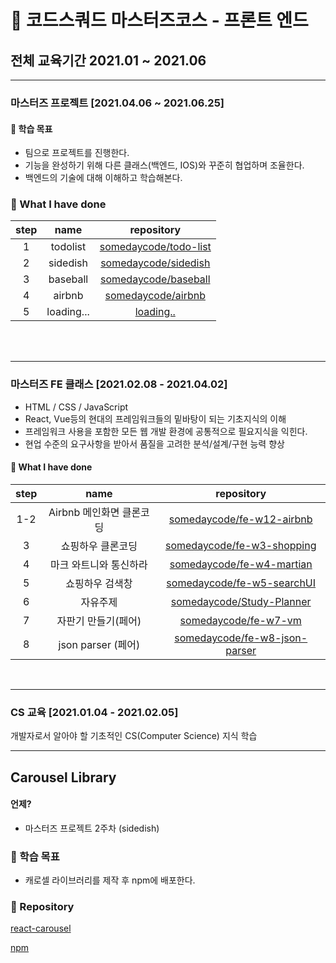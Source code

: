 # 🎈 코드스쿼드 마스터즈코스 - 프론트 엔드

## 전체 교육기간 2021.01 ~ 2021.06

---

### 마스터즈 프로젝트 [2021.04.06 ~ 2021.06.25]

#### 🎯 학습 목표

- 팀으로 프로젝트를 진행한다.
- 기능을 완성하기 위해 다른 클래스(백엔드, IOS)와 꾸준히 협업하며 조율한다.
- 백엔드의 기술에 대해 이해하고 학습해본다.

### 📄 What I have done

| step |    name    |                            repository                             |
| :--: | :--------: | :---------------------------------------------------------------: |
|  1   |  todolist  | [somedaycode/todo-list](https://github.com/somedaycode/todo-list) |
|  2   |  sidedish  |  [somedaycode/sidedish](https://github.com/somedaycode/sidedish)  |
|  3   |  baseball  |  [somedaycode/baseball](https://github.com/somedaycode/baseball)  |
|  4   |   airbnb   |    [somedaycode/airbnb](https://github.com/somedaycode/airbnb)    |
|  5   | loading... |                           [loading..]()                           |

<br/>
<br/>
<hr/>

### 마스터즈 FE 클래스 [2021.02.08 - 2021.04.02]

- HTML / CSS / JavaScript
- React, Vue등의 현대의 프레임워크들의 밑바탕이 되는 기초지식의 이해
- 프레임워크 사용을 포함한 모든 웹 개발 환경에 공통적으로 필요지식을 익힌다.
- 현업 수준의 요구사항을 받아서 품질을 고려한 분석/설계/구현 능력 향상

#### 📄 What I have done

| step |           name           |                                    repository                                     |
| :--: | :----------------------: | :-------------------------------------------------------------------------------: |
| 1-2  | Airbnb 메인화면 클론코딩 |     [somedaycode/fe-w12-airbnb](https://github.com/somedaycode/fe-w12-airbnb)     |
|  3   |    쇼핑하우 클론코딩     |    [somedaycode/fe-w3-shopping](https://github.com/somedaycode/fe-w3-shopping)    |
|  4   |  마크 와트니와 통신하라  |     [somedaycode/fe-w4-martian](https://github.com/somedaycode/fe-w4-martian)     |
|  5   |     쇼핑하우 검색창      |    [somedaycode/fe-w5-searchUI](https://github.com/somedaycode/fe-w5-searchUI)    |
|  6   |         자유주제         |     [somedaycode/Study-Planner](https://github.com/somedaycode/Study-Planner)     |
|  7   |   자판기 만들기(페어)    |          [somedaycode/fe-w7-vm](https://github.com/somedaycode/fe-w7-vm)          |
|  8   |    json parser (페어)    | [somedaycode/fe-w8-json-parser](https://github.com/somedaycode/fe-w8-json-parser) |

<br/>
<hr/>

### CS 교육 [2021.01.04 - 2021.02.05]

개발자로서 알아야 할 기초적인 CS(Computer Science) 지식 학습

---

## Carousel Library

#### 언제?

- 마스터즈 프로젝트 2주차 (sidedish)

### 🎯 학습 목표

- 캐로셀 라이브러리를 제작 후 npm에 배포한다.

### 🛒 Repository

[react-carousel](https://github.com/somedaycode/somedaycode-react-carousel)

[npm](https://www.npmjs.com/package/@somedaycode/react-carousel)
